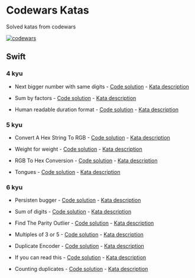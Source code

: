 # Codewars Katas
Solved katas from codewars

[![codewars][1]][2]

[1]:  https://www.codewars.com/users/alvarogjacome/badges/large
[2]:  https://www.codewars.com/users/alvarogjacome "Go to profile"

## Swift

### 4 kyu

* Next bigger number with same digits - [Code solution](https://gist.github.com/alvarogjacome/5ac213778a18e8cdae8e1f43e6ec533d) - [Kata description](https://www.codewars.com/kata/55983863da40caa2c900004e)

* Sum by factors - [Code solution](https://gist.github.com/alvarogjacome/0615ce960c8d05c0c50ee4a89d7bbcbf) - [Kata description](https://www.codewars.com/kata/54d496788776e49e6b00052f)

* Human readable duration format - [Code solution](https://gist.github.com/alvarogjacome/b9229059d9b797da48d68cc469066ef8) - [Kata description](https://www.codewars.com/kata/52742f58faf5485cae000b9a)

### 5 kyu

* Convert A Hex String To RGB - [Code solution](https://gist.github.com/alvarogjacome/f84552d8e446a8e895f2e819778690d3) - [Kata description](https://www.codewars.com/kata/5282b48bb70058e4c4000fa7)

* Weight for weight - [Code solution](https://gist.github.com/alvarogjacome/d7b678d7daab2fcd82636e86713690d4) - [Kata description](https://www.codewars.com/kata/55c6126177c9441a570000cc)

* RGB To Hex Conversion - [Code solution](https://gist.github.com/alvarogjacome/c35b52873831513c2b498fdfd8fed720) - [Kata description](https://www.codewars.com/kata/513e08acc600c94f01000001)

* Tongues - [Code solution](https://gist.github.com/alvarogjacome/d615297b90508bb75ee3c88d238d1002) - [Kata description](https://www.codewars.com/kata/52763db7cffbc6fe8c0007f8)

### 6 kyu

* Persisten bugger - [Code solution](https://gist.github.com/alvarogjacome/30b9ffca2ac695de769177faef4d9bb4) - [Kata description](https://www.codewars.com/kata/55bf01e5a717a0d57e0000ec)

* Sum of digits - [Code solution](https://gist.github.com/alvarogjacome/1932ce690da0cb5735b92529f7fe4d58) - [Kata description](https://www.codewars.com/kata/541c8630095125aba6000c00)

* Find The Parity Outlier - [Code solution](https://gist.github.com/alvarogjacome/31b4bd3f253a31e012c82ec6d5aea8bf) - [Kata description](https://www.codewars.com/kata/5526fc09a1bbd946250002dc)

* Multiples of 3 or 5 - [Code solution](https://gist.github.com/alvarogjacome/bae9719efa64e9019768730cc566c274) - [Kata description](https://www.codewars.com/kata/514b92a657cdc65150000006)

* Duplicate Encoder - [Code solution](https://gist.github.com/alvarogjacome/dba2dfc7d5dbdb6669dca8467c6a0641) - [Kata description](https://www.codewars.com/kata/54b42f9314d9229fd6000d9c)

* If you can read this - [Code solution](https://gist.github.com/alvarogjacome/19c6d303bf78b5fc9c6f5932dcb50416) - [Kata description](https://www.codewars.com/kata/586538146b56991861000293)

* Counting duplicates - [Code solution](https://gist.github.com/alvarogjacome/92f48b40159a6a86c991272383092aca) - [Kata description](https://www.codewars.com/kata/54bf1c2cd5b56cc47f0007a1)
